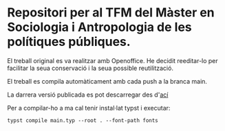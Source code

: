 # Repositori per al TFM del Màster en Sociologia i Antropologia de les polítiques públiques. 

El treball original es va realitzar amb Openoffice. He decidit reeditar-lo per facilitar la seua conservació i la seua possible reutilització.

El treball es compila automàticament amb cada push a la branca main.

La darrera versió publicada es pot descarregar des d'[ací](https://github.com/jvmonjo/tfm-sociologia/releases/latest/download/main.pdf)

Per a compilar-ho a ma cal tenir instal·lat typst i executar:

```shell
typst compile main.typ --root . --font-path fonts 
```
